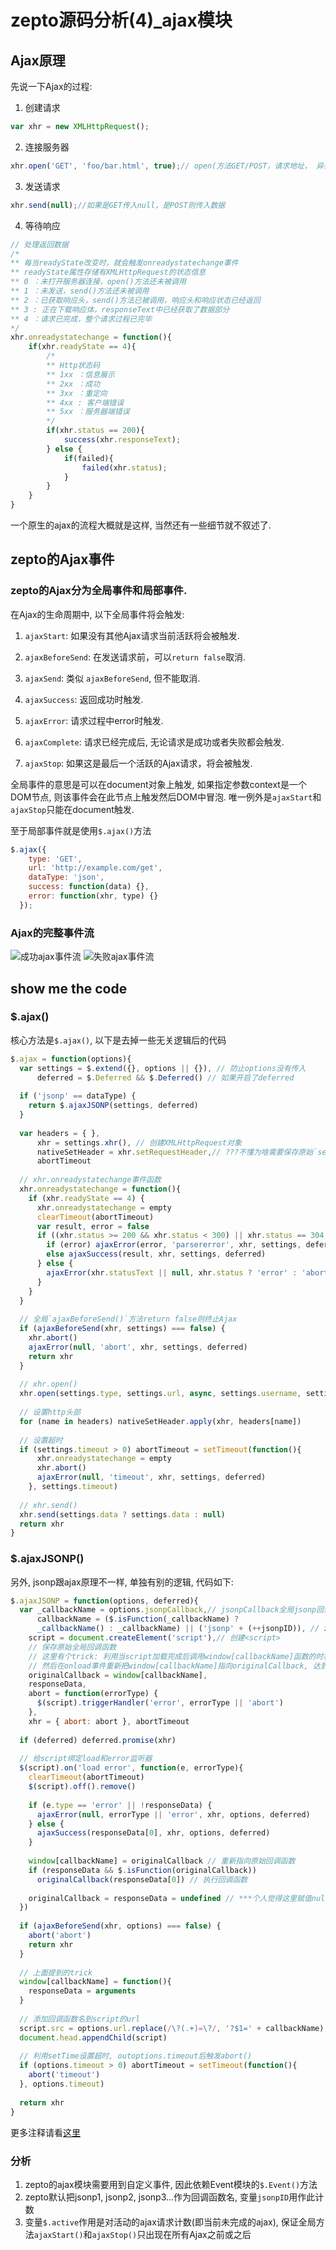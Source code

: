 # zepto源码分析(4)_ajax模块
## Ajax原理
先说一下Ajax的过程:

1. 创建请求

```js
var xhr = new XMLHttpRequest();
```

2. 连接服务器

```js
xhr.open('GET', 'foo/bar.html', true);// open(方法GET/POST，请求地址， 异步传输)
```

3. 发送请求

```js
xhr.send(null);//如果是GET传入null，是POST则传入数据
```

4. 等待响应

```js
// 处理返回数据
/*
** 每当readyState改变时，就会触发onreadystatechange事件
** readyState属性存储有XMLHttpRequest的状态信息
** 0 ：未打开服务器连接，open()方法还未被调用
** 1 ：未发送，send()方法还未被调用
** 2 ：已获取响应头，send()方法已被调用，响应头和响应状态已经返回
** 3 : 正在下载响应体，responseText中已经获取了数据部分
** 4 ：请求已完成，整个请求过程已完毕
*/
xhr.onreadystatechange = function(){
    if(xhr.readyState == 4){
        /*
        ** Http状态码
        ** 1xx ：信息展示
        ** 2xx ：成功
        ** 3xx ：重定向
        ** 4xx : 客户端错误
        ** 5xx ：服务器端错误
        */
        if(xhr.status == 200){
            success(xhr.responseText);
        } else {
            if(failed){
                failed(xhr.status);
            }
        }
    }
}
```

一个原生的ajax的流程大概就是这样, 当然还有一些细节就不叙述了.

## zepto的Ajax事件
### zepto的Ajax分为全局事件和局部事件.
在Ajax的生命周期中, 以下全局事件将会触发:

1. `ajaxStart`: 如果没有其他Ajax请求当前活跃将会被触发.

2. `ajaxBeforeSend`: 在发送请求前，可以`return false`取消.

3. `ajaxSend`: 类似 `ajaxBeforeSend`, 但不能取消.

4. `ajaxSuccess`: 返回成功时触发.

5. `ajaxError`: 请求过程中error时触发.

6. `ajaxComplete`: 请求已经完成后, 无论请求是成功或者失败都会触发.

7. `ajaxStop`: 如果这是最后一个活跃的Ajax请求，将会被触发.

全局事件的意思是可以在document对象上触发, 如果指定参数context是一个DOM节点, 则该事件会在此节点上触发然后DOM中冒泡. 唯一例外是`ajaxStart`和`ajaxStop`只能在document触发.

至于局部事件就是使用`$.ajax()`方法
```js
$.ajax({
    type: 'GET',
    url: 'http://example.com/get',
    dataType: 'json',
    success: function(data) {},
    error: function(xhr, type) {}
  });
```
### Ajax的完整事件流
![成功ajax事件流](http://i1.tietuku.com/822181847bb8ad04.png)
![失败ajax事件流](http://i1.tietuku.com/56ff5fdfb92fc94e.png)

## show me the code
### $.ajax()
核心方法是`$.ajax()`, 以下是去掉一些无关逻辑后的代码
```js
$.ajax = function(options){
  var settings = $.extend({}, options || {}), // 防止options没有传入
      deferred = $.Deferred && $.Deferred() // 如果开启了deferred
 
  if ('jsonp' == dataType) {
    return $.ajaxJSONP(settings, deferred)
  }
 
  var headers = { },
      xhr = settings.xhr(), // 创建XMLHttpRequest对象
      nativeSetHeader = xhr.setRequestHeader,// ???不懂为啥需要保存原始`setRequestHeader`方法???
      abortTimeout
 
  // xhr.onreadystatechange事件函数
  xhr.onreadystatechange = function(){
    if (xhr.readyState == 4) {
      xhr.onreadystatechange = empty
      clearTimeout(abortTimeout)
      var result, error = false
      if ((xhr.status >= 200 && xhr.status < 300) || xhr.status == 304 || (xhr.status == 0 && protocol == 'file:')) {
        if (error) ajaxError(error, 'parsererror', xhr, settings, deferred)
        else ajaxSuccess(result, xhr, settings, deferred)
      } else {
        ajaxError(xhr.statusText || null, xhr.status ? 'error' : 'abort', xhr, settings, deferred)
      }
    }
  }
 
  // 全局`ajaxBeforeSend()`方法return false则终止Ajax
  if (ajaxBeforeSend(xhr, settings) === false) {
    xhr.abort()
    ajaxError(null, 'abort', xhr, settings, deferred)
    return xhr
  }
 
  // xhr.open()
  xhr.open(settings.type, settings.url, async, settings.username, settings.password)
 
  // 设置http头部
  for (name in headers) nativeSetHeader.apply(xhr, headers[name])
 
  // 设置超时
  if (settings.timeout > 0) abortTimeout = setTimeout(function(){
      xhr.onreadystatechange = empty
      xhr.abort()
      ajaxError(null, 'timeout', xhr, settings, deferred)
    }, settings.timeout)
 
  // xhr.send()
  xhr.send(settings.data ? settings.data : null)
  return xhr
}
```
### $.ajaxJSONP()
另外, jsonp跟ajax原理不一样, 单独有别的逻辑, 代码如下:
```js
$.ajaxJSONP = function(options, deferred){
  var _callbackName = options.jsonpCallback,// jsonpCallback全局jsonp回调函数名, 设置后会有缓存
      callbackName = ($.isFunction(_callbackName) ?
      _callbackName() : _callbackName) || ('jsonp' + (++jsonpID)), // zepto默认把jsonp1, jsonp2, jsonp3...作为回调函数名
    script = document.createElement('script'),// 创建<script>
    // 保存原始全局回调函数
    // 这里有个trick: 利用当script加载完成后调用window[callbackName]函数的时机, 把responseData赋值为传入的参数arguments
    // 然后在onload事件重新把window[callbackName]指向originalCallback, 达到获取responseData的目的
    originalCallback = window[callbackName],
    responseData,
    abort = function(errorType) {
      $(script).triggerHandler('error', errorType || 'abort')
    },
    xhr = { abort: abort }, abortTimeout
 
  if (deferred) deferred.promise(xhr)
 
  // 给script绑定load和error监听器
  $(script).on('load error', function(e, errorType){
    clearTimeout(abortTimeout)
    $(script).off().remove()
 
    if (e.type == 'error' || !responseData) {
      ajaxError(null, errorType || 'error', xhr, options, deferred)
    } else {
      ajaxSuccess(responseData[0], xhr, options, deferred)
    }
 
    window[callbackName] = originalCallback // 重新指向原始回调函数
    if (responseData && $.isFunction(originalCallback))
      originalCallback(responseData[0]) // 执行回调函数
 
    originalCallback = responseData = undefined // ***个人觉得这里赋值null更好, 去掉引用***
  })
 
  if (ajaxBeforeSend(xhr, options) === false) {
    abort('abort')
    return xhr
  }
 
  // 上面提到的trick
  window[callbackName] = function(){
    responseData = arguments
  }
 
  // 添加回调函数名到script的url
  script.src = options.url.replace(/\?(.+)=\?/, '?$1=' + callbackName)
  document.head.appendChild(script)
 
  // 利用setTime设置超时, outoptions.timeout后触发abort()
  if (options.timeout > 0) abortTimeout = setTimeout(function(){
    abort('timeout')
  }, options.timeout)
 
  return xhr
}
```
更多注释请看[这里](https://github.com/leolin1229/zepto/blob/master/src/note_ajax.js)

### 分析
1. zepto的ajax模块需要用到自定义事件, 因此依赖Event模块的`$.Event()`方法
2. zepto默认把jsonp1, jsonp2, jsonp3...作为回调函数名, 变量`jsonpID`用作此计数
3. 变量`$.active`作用是对活动的ajax请求计数(即当前未完成的ajax), 保证全局方法`ajaxStart()`和`ajaxStop()`只出现在所有Ajax之前或之后